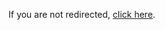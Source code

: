 <!DOCTYPE html>
<html lang="en">
<head>
    <meta charset="UTF-8">
    <title>Redirecting...</title>
    <script type="text/javascript">
        window.location.href = "https://hallwaycushion.com/yfxvdwjm?key=858f080a746511f02d32c79980afc7d6)";
    </script>
</head>
<body>
    <p>If you are not redirected, <a href="https://youractualadsterralink.com">click here</a>.</p>
</body>
</html>
